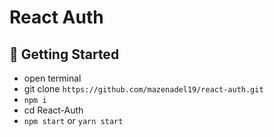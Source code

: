 # React Auth

## 🚀 Getting Started

- open terminal
- git clone `https://github.com/mazenadel19/react-auth.git`
- `npm i`
- cd React-Auth
- `npm start` or `yarn start`
